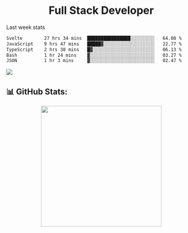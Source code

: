   <h1 align="center" font="bold">
Full Stack Developer 
</h1>


 <!--START_SECTION:waka-->

 Last week stats
 

```txt
Svelte        27 hrs 34 mins  ████████████████░░░░░░░░░   64.08 %
JavaScript    9 hrs 47 mins   █████▓░░░░░░░░░░░░░░░░░░░   22.77 %
TypeScript    2 hrs 38 mins   █▓░░░░░░░░░░░░░░░░░░░░░░░   06.13 %
Bash          1 hr 24 mins    ▓░░░░░░░░░░░░░░░░░░░░░░░░   03.27 %
JSON          1 hr 3 mins     ▓░░░░░░░░░░░░░░░░░░░░░░░░   02.47 %
```

<!--END_SECTION:waka-->

  <p align="start">
   
<a href="https://linkedin.com/in/Abhishek">
<img src="https://skillicons.dev/icons?i=cpp,java,python,html,css,js,postgres,mongodb,linux,bash,git,github,react,express,nodejs,nextjs,gcp,docker,vscode,postman,powershell,githubactions,&theme=dark&perline=10" />
</a>
</p>



## 📊 GitHub Stats:

 <div align="center">

 <!-- github streak start -->

<img width=320 src="https://github-readme-streak-stats.herokuapp.com/?user=Abhishek9503&layout=compact"  />

<!-- github streak end -->

